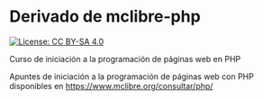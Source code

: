 #  Derivado de mclibre-php

[![License: CC BY-SA 4.0](https://img.shields.io/badge/License-CC%20BY--SA%204.0-lightgrey.svg)](https://creativecommons.org/licenses/by-sa/4.0/deed.es)

Curso de iniciación a la programación de páginas web en PHP

Apuntes de iniciación a la programación de páginas web con PHP
disponibles en https://www.mclibre.org/consultar/php/
